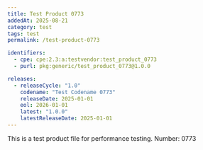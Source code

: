 ```yaml
---
title: Test Product 0773
addedAt: 2025-08-21
category: test
tags: test
permalink: /test-product-0773

identifiers:
  - cpe: cpe:2.3:a:testvendor:test_product_0773
  - purl: pkg:generic/test_product_0773@1.0.0

releases:
  - releaseCycle: "1.0"
    codename: "Test Codename 0773"
    releaseDate: 2025-01-01
    eol: 2026-01-01
    latest: "1.0.0"
    latestReleaseDate: 2025-01-01
---
```


This is a test product file for performance testing. Number: 0773
